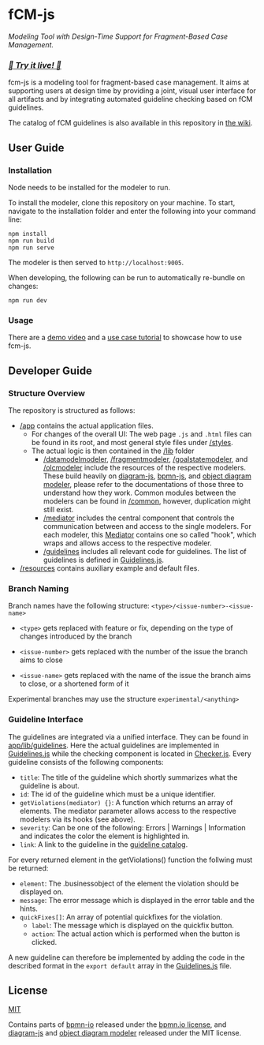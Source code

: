 # fCM-js
*Modeling Tool with Design-Time Support for Fragment-Based Case Management.*
### ***[:rocket: Try it live! :rocket:](https://bpt-lab.org/fcm-js/)***


fcm-js is a modeling tool for fragment-based case management. It aims at supporting users at design time by providing a joint, visual user interface for all artifacts and by integrating automated guideline checking based on fCM guidelines. 

The catalog of fCM guidelines is also available in this repository in [the wiki](../../wiki).

## User Guide
### Installation
Node needs to be installed for the modeler to run.

To install the modeler, clone this repository on your machine. To start, navigate to the installation folder and enter the following into your command line:
```shell
npm install
npm run build
npm run serve
```

The modeler is then served to `http://localhost:9005`.

When developing, the following can be run to automatically re-bundle on changes:
```shell
npm run dev
```

### Usage
There are a [demo video](https://www.youtube.com/watch?v=bIDZUYBNms0) and a [use case tutorial](/.docs/Tutorial.md) to showcase how to use fcm-js.

## Developer Guide
### Structure Overview
The repository is structured as follows: 
* [/app](app) contains the actual application files.
    * For changes of the overall UI: The web page `.js` and `.html` files can be found in its root, and most general style files under [/styles](app/styles).
    * The actual logic is then contained in the [/lib](app/lib) folder
        * [/datamodelmodeler](app/lib/datamodelmodeler), [/fragmentmodeler](app/lib/fragmentmodeler), [/goalstatemodeler](app/lib/goalstatemodeler), and [/olcmodeler](app/lib/olcmodeler) include the resources of the respective modelers. These build heavily on [diagram-js](https://github.com/bpmn-io/diagram-js), [bpmn-js](https://github.com/bpmn-io/bpmn-js), and [object diagram modeler](https://github.com/timKraeuter/object-diagram-modeler/tree/master/modeler), please refer to the documentations of those three to understand how they work. Common modules between the modelers can be found in [/common](app/lib/common), however, duplication might still exist.
        * [/mediator](app/lib/mediator) includes the central component that controls the communication between and access to the single modelers. For each modeler, this [Mediator](app/lib/mediator/Mediator.js) contains one so called "hook", which wraps and allows access  to the respective modeler.
        * [/guidelines](app/lib/guidelines) includes all relevant code for guidelines. The list of guidelines is defined in [Guidelines.js](app/lib/guidelines/Guidelines.js).
* [/resources](resources) contains auxiliary example and default files.

### Branch Naming

Branch names have the following structure: `<type>/<issue-number>-<issue-name>`

- `<type>` gets replaced with feature or fix, depending on the type of changes introduced by the branch 

- `<issue-number>` gets replaced with the number of the issue the branch aims to close 

- `<issue-name>` gets replaced with the name of the issue the branch aims to close, or a shortened form of it 

Experimental branches may use the structure `experimental/<anything>`


### Guideline Interface
The guidelines are integrated via a unified interface. They can be found in [app/lib/guidelines](app/lib/guidelines). Here the actual guidelines are implemented in [Guidelines.js](app/lib/guidelines/Guidelines.js) while the checking component is located in [Checker.js](app/lib/guidelines/Checker.js). Every guideline consists of the following components:

- `title`: The title of the guideline which shortly summarizes what the guideline is about.
- `id`: The id of the guideline which must be a unique identifier.
- `getViolations(mediator) {}`: A function which returns an array of elements. The mediator parameter allows access to the respective modelers via its hooks (see above).
- `severity`: Can be one of the following: Errors | Warnings | Information and indicates the color the element is highlighted in.
- `link`: A link to the guideline in the [guideline catalog](https://github.com/bptlab/fCM-design-support/wiki/Guidelines). 

For every returned element in the getViolations() function the follwing must be returned:
- `element`: The .businessobject of the element the violation should be displayed on.
- `message`: The error message which is displayed in the error table and the hints.
- `quickFixes[]`: An array of potential quickfixes for the violation.
    -   `label`: The message which is displayed on the quickfix button.
    -   `action`: The actual action which is performed when the button is clicked.

A new guideline can therefore be implemented by adding the code in the described format in the `export default` array in the [Guidelines.js](app/lib/guidelines/Guidelines.js) file. 

## License

[MIT](LICENSE)

Contains parts of [bpmn-io](https://github.com/bpmn-io) released under the [bpmn.io license](http://bpmn.io/license), and [diagram-js](https://github.com/bpmn-io/diagram-js) and [object diagram modeler](https://github.com/timKraeuter/object-diagram-modeler/tree/master/modeler) released under the MIT license.
